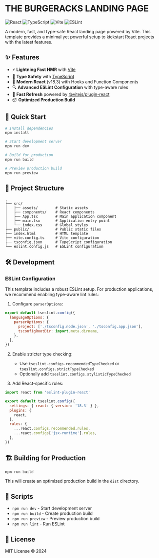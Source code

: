 # THE BURGERACKS LANDING PAGE

![React](https://img.shields.io/badge/React-18.3-61DAFB?logo=react&logoColor=white)
![TypeScript](https://img.shields.io/badge/TypeScript-5.5-3178C6?logo=typescript&logoColor=white)
![Vite](https://img.shields.io/badge/Vite-5.4-646CFF?logo=vite&logoColor=white)
![ESLint](https://img.shields.io/badge/ESLint-9.9-4B32C3?logo=eslint&logoColor=white)

A modern, fast, and type-safe React landing page powered by Vite. This template provides a minimal yet powerful setup to kickstart React projects with the latest features.

## ✨ Features

- ⚡️ **Lightning Fast HMR** with [Vite](https://vitejs.dev)
- 🔑 **Type Safety** with [TypeScript](https://www.typescriptlang.org)
- 🎨 **Modern React** (v18.3) with Hooks and Function Components
- 🔍 **Advanced ESLint Configuration** with type-aware rules
- 🔄 **Fast Refresh** powered by [@vitejs/plugin-react](https://github.com/vitejs/vite-plugin-react)
- 📦 **Optimized Production Build**

## 🚀 Quick Start

```bash
# Install dependencies
npm install

# Start development server
npm run dev

# Build for production
npm run build

# Preview production build
npm run preview
```

## 📁 Project Structure

```
.
├── src/
│   ├── assets/        # Static assets
│   ├── components/    # React components
│   ├── App.tsx        # Main application component
│   ├── main.tsx       # Application entry point
│   └── index.css      # Global styles
├── public/            # Public static files
├── index.html         # HTML template
├── vite.config.ts     # Vite configuration
├── tsconfig.json      # TypeScript configuration
└── eslint.config.js   # ESLint configuration
```

## 🛠️ Development

### ESLint Configuration

This template includes a robust ESLint setup. For production applications, we recommend enabling type-aware lint rules:

1. Configure `parserOptions`:

```js
export default tseslint.config({
  languageOptions: {
    parserOptions: {
      project: ['./tsconfig.node.json', './tsconfig.app.json'],
      tsconfigRootDir: import.meta.dirname,
    },
  },
})
```

2. Enable stricter type checking:
    - Use `tseslint.configs.recommendedTypeChecked` or `tseslint.configs.strictTypeChecked`
    - Optionally add `tseslint.configs.stylisticTypeChecked`

3. Add React-specific rules:

```js
import react from 'eslint-plugin-react'

export default tseslint.config({
  settings: { react: { version: '18.3' } },
  plugins: {
    react,
  },
  rules: {
    ...react.configs.recommended.rules,
    ...react.configs['jsx-runtime'].rules,
  },
})
```

## 🏗️ Building for Production

```bash
npm run build
```

This will create an optimized production build in the `dist` directory.

## 📝 Scripts

- `npm run dev` - Start development server
- `npm run build` - Create production build
- `npm run preview` - Preview production build
- `npm run lint` - Run ESLint

## 📄 License

MIT License © 2024
